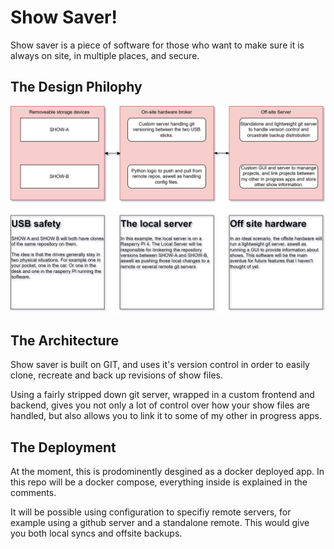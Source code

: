 # Show Saver!

Show saver is a piece of software for those who want to make sure it is always on site, in multiple places, and secure.

## The Design Philophy
![A detailed plan of how this peice of software is intended to be used](./Show-Saver.svg)

## The Architecture

Show saver is built on GIT, and uses it's version control in order to easily clone, recreate and back up revisions of show files.

Using a fairly stripped down git server, wrapped in a custom frontend and backend, gives you not only a lot of control over how your show files are handled, but also allows you to link it to some of my other in progress apps.

## The Deployment
At the moment, this is prodominently desgined as a docker deployed app. In this repo will be a docker compose, everything inside is explained in the comments.

It will be possible using configuration to specifiy remote servers, for example using a github server and a standalone remote. This would give you both local syncs and offsite backups.
